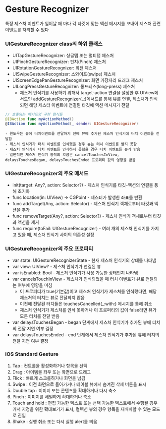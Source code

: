 # Gesture Recognizer
특정 제스처 이벤트가 일어날 때 마다 각 타깃에 맞는 액션 메시지를 보내어 제스처 관련 이벤트를 처리할 수 있다


### UIGestureRecognizer class의 하위 클래스
- UITapGestureRecognizer: 싱글탭 또는 멀티탭 제스처
- UIPinchGestureRecognizer: 핀치(Pinch) 제스처
- UIRotationGestureRecognizer: 회전 제스처
- UISwipeGestureRecognizer: 스와이프(swipe) 제스처
- UIScreenEdgePanGestureRecognizer: 화면 가장자리 드래그 제스처
- UILongPressGestureRecognizer: 롱프레스(long-press) 제스처
    - 제스처 인식기를 사용하기 위해서 target-action 연결을 설정한 후 UIView메서드인 addGestureRecognizer(_:)메서드를 통해 뷰를 연결, 제스처가 인식되면 해당 제스터 이벤트에 연결된 타깃에 액션 메시지가 전달
```swift
// 호출되는 메서드의 구현 형식들
@IBAction func myActionMethod()
@IBAction func myActionMethod(_ sender: UIGestureRecognizer)
```
    - 윈도우는 뷰에 터치이벤트를 전달하기 전에 뷰에 추가된 제스처 인식기에 터치 이벤트를 전달함
    - 제스처 인식기가 터치 이벤트를 인식했을 경우 뷰는 터치 이번트를 받지 못함
    - 제스처 인식기가 터치 이벤트를 인식하지 못했을 경우 터치 이벤트를 뷰가 받음
    - 일반적인 제스처 인식기 동작의 흐름은 cancelTouchesInView, delaysTouchesBegan, delaysTouchesEnded 프로퍼티 값의 영향을 받음



### UIGestureRecognizer의 주요 메서드
- init(target: Any?, action: Selector?) - 제스처 인식기를 타깃-액션의 연결을 통해 초기화
- func location(in: UIView) -> CGPoint - 제스터가 발생한 좌표를 반환
- func addTarget(Any, action: Selector) - 제스처 인식기 객체로부터 타깃과 액션을 추가
- func removeTarget(Any?, action: Selector?) - 제스처 인식기 객체로부터 타깃과 액션을 제거
- func require(toFail: UIGestureRecognizer) - 여러 개의 제스처 인식기를 가지고 있을 때, 제스처 인식기 사이의 의존성 설정

### UIGestureRecognizer의 주요 프로퍼티
- var state: UIGestureRecognizerState - 현재 제스처 인식기의 상태를 나타냄
- var view: UIView? - 제스처 인식기가 연결된 뷰
- var isEnabled: Bool - 제스처 인식기가 사용 가능한 상태인지 나타냄
- var cancelsTouchInView - 제스처가 인식되었을 때 터치 이벤트가 뷰로 전달되는 여부에 영향을 미침
    - 이 프로퍼티가 true(기본값)이고 제스처 인식기가 제스처를 인식했다면, 해당 제스처의 터치는 뷰로 전달되지 않음
    - 이전에 전달된 터치들은 touchesCancelled(_:with:) 메시지를 통해 취소
    - 제스처 인식기가 제스처를 인식 못하거나 이 프로퍼티의 값이 false라면 뷰가 모든 터치를 전달 받음
- var delaysTouchesBegan - began 단계에서 제스처 인식기가 추가된 뷰에 터치의 전달 지연 여부 결정
- var delaysTouchesEnded - end 단계에서 제스처 인식기가 추가된 뷰에 터치의 전달 지연 여부 결정



### iOS Standard Gesture
1. Tap : 컨트롤을 활성화하거나 항목을 선택
2. Drag : 아이템을 좌우 또는 화면으로 드래그
3. Flick : 빠르게 스크롤하거나 화면을 넘김
4. Swipe : 이전 화면으로 돌아가거나 테이블 뷰에서 숨겨진 삭제 버튼을 표시
5. Double tap : 이미지 또는 콘텐츠를 확대하거나 다시 축소
6. Pinch : 이미지를 세밀하게 확대하거나 축소
7. Touch and hold : 편집 가능한 텍스트 또는 선택 가능한 텍스트에서 수행될 경우 커서 지정을 위한 확대보기가 표시,  컬렉션 뷰의 경우 항목을 재배치할 수 있는 모드로 진입
8. Shake : 실행 취소 또는 다시 실행 alert를 띄움 
